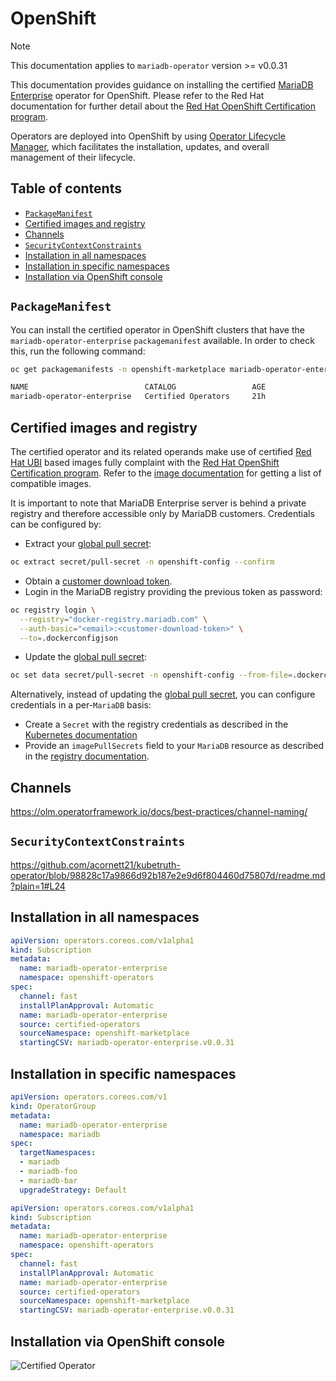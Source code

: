 # OpenShift

> [!NOTE]  
> This documentation applies to `mariadb-operator` version >= v0.0.31

This documentation provides guidance on installing the certified [MariaDB Enterprise](https://mariadb.com/products/enterprise/) operator for OpenShift. Please refer to the Red Hat documentation for further detail about the [Red Hat OpenShift Certification program](https://connect.redhat.com/en/partner-with-us/red-hat-openshift-certification).

Operators are deployed into OpenShift by using [Operator Lifecycle Manager](https://docs.redhat.com/en/documentation/openshift_container_platform/4.2/html/operators/understanding-the-operator-lifecycle-manager-olm#olm-overview_olm-understanding-olm), which facilitates the installation, updates, and overall management of their lifecycle.

## Table of contents
<!-- toc -->
- [`PackageManifest`](#packagemanifest)
- [Certified images and registry](#certified-images-and-registry)
- [Channels](#channels)
- [`SecurityContextConstraints`](#channels)
- [Installation in all namespaces](#installation-in-all-namespaces)
- [Installation in specific namespaces](#installation-in-specific-namespaces)
- [Installation via OpenShift console](#installation-via-openshift-console)
<!-- /toc -->

## `PackageManifest`

You can install the certified operator in OpenShift clusters that have the `mariadb-operator-enterprise` `packagemanifest` available. In order to check this, run the following command:

```bash
oc get packagemanifests -n openshift-marketplace mariadb-operator-enterprise

NAME                          CATALOG                 AGE
mariadb-operator-enterprise   Certified Operators     21h
``` 

## Certified images and registry

The certified operator and its related operands make use of certified [Red Hat UBI](https://catalog.redhat.com/software/base-images) based images fully complaint with the [Red Hat OpenShift Certification program](https://connect.redhat.com/en/partner-with-us/red-hat-openshift-certification). Refer to the [image documentation](./DOCKER.md) for getting a list of compatible images.

It is important to note that MariaDB Enterprise server is behind a private registry and therefore accessible only by MariaDB customers. Credentials can be configured by:
- Extract your [global pull secret](https://docs.openshift.com/container-platform/4.10/openshift_images/managing_images/using-image-pull-secrets.html#images-update-global-pull-secret_using-image-pull-secrets):
```bash
oc extract secret/pull-secret -n openshift-config --confirm
``` 
- Obtain a [customer download token](https://mariadb.com/docs/server/deploy/deployment-methods/docker/enterprise-server/).
- Login in the MariaDB registry providing the previous token as password:
```bash
oc registry login \
  --registry="docker-registry.mariadb.com" \
  --auth-basic="<email>:<customer-download-token>" \
  --to=.dockerconfigjson
```
- Update the [global pull secret](https://docs.openshift.com/container-platform/4.10/openshift_images/managing_images/using-image-pull-secrets.html#images-update-global-pull-secret_using-image-pull-secrets):
```bash
oc set data secret/pull-secret -n openshift-config --from-file=.dockerconfigjson
```

Alternatively, instead of updating the [global pull secret](https://docs.openshift.com/container-platform/4.10/openshift_images/managing_images/using-image-pull-secrets.html#images-update-global-pull-secret_using-image-pull-secrets), you can configure credentials in a per-`MariaDB` basis:
- Create a `Secret` with the registry credentials as described in the [Kubernetes documentation](https://kubernetes.io/docs/tasks/configure-pod-container/pull-image-private-registry/)
- Provide an `imagePullSecrets` field to your `MariaDB` resource as described in the [registry documentation](./REGISTRY.md).

## Channels

https://olm.operatorframework.io/docs/best-practices/channel-naming/

## `SecurityContextConstraints`

https://github.com/acornett21/kubetruth-operator/blob/98828c17a9866d92b187e2e9d6f804460d75807d/readme.md?plain=1#L24

## Installation in all namespaces

```yaml
apiVersion: operators.coreos.com/v1alpha1
kind: Subscription
metadata:
  name: mariadb-operator-enterprise
  namespace: openshift-operators
spec:
  channel: fast
  installPlanApproval: Automatic
  name: mariadb-operator-enterprise
  source: certified-operators
  sourceNamespace: openshift-marketplace
  startingCSV: mariadb-operator-enterprise.v0.0.31
``` 

## Installation in specific namespaces

```yaml
apiVersion: operators.coreos.com/v1
kind: OperatorGroup
metadata:
  name: mariadb-operator-enterprise
  namespace: mariadb
spec:
  targetNamespaces:
  - mariadb
  - mariadb-foo
  - mariadb-bar
  upgradeStrategy: Default
``` 

```yaml
apiVersion: operators.coreos.com/v1alpha1
kind: Subscription
metadata:
  name: mariadb-operator-enterprise
  namespace: openshift-operators
spec:
  channel: fast
  installPlanApproval: Automatic
  name: mariadb-operator-enterprise
  source: certified-operators
  sourceNamespace: openshift-marketplace
  startingCSV: mariadb-operator-enterprise.v0.0.31
``` 

## Installation via OpenShift console

![Certified Operator](https://mariadb-operator.github.io/mariadb-operator/assets/certified-operator.png)

